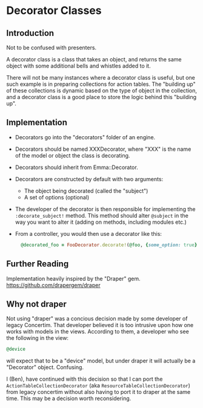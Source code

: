 # Decorator Classes 


## Introduction

Not to be confused with presenters.

A decorator class is a class that takes an object, and returns the 
same object with some additional bells and whistles added to it. 

There will not be many instances where a decorator class is useful, but 
one such example is in preparing collections for action tables. The 
"building up" of these collections is dynamic based on the type of object
in the collection, and a decorator class is a good place to store the
logic behind this "building up".


## Implementation

* Decorators go into the "decorators" folder of an engine.

* Decorators should be named XXXDecorator, where "XXX" is the name of 
  the model or object the class is decorating.

* Decorators should inherit from Emma::Decorator.

* Decorators are constructed by default with two arguments:
  * The object being decorated (called the "subject")
  * A set of options (optional)

* The developer of the decorator is then responsible for implementing the
  `:decorate_subject!` method. This method should alter `@subject` in the way
  you want to alter it (adding on methods, including modules etc.)

* From a controller, you would then use a decorator like this: 

  ```ruby
    @decorated_foo = FooDecorator.decorate!(@foo, {some_option: true})
  ```



## Further Reading

Implementation heavily inspired by the "Draper" gem. 
https://github.com/drapergem/draper


## Why not draper

Not using "draper" was a concious decision made by some developer of
legacy Concertim. That developer believed it is too intrusive upon how one works
with models in the views. According to them, a developer who see the following
in the view:

```ruby
@device
```

will expect that to be a "device" model, but under draper it will actually
be a "Decorator" object. Confusing.

I (Ben), have continued with this decision so that I can port the
`ActionTableCollectionDecorator` (aka `ResourceTableCollectionDecorator`) from
legacy concertim without also having to port it to draper at the same time.
This may be a decision worth reconsidering.
